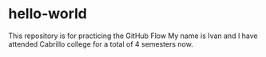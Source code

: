 # hello-world
This repository is for practicing the GitHub Flow
My name is Ivan and I have attended Cabrillo college for a total of 4 semesters now.
